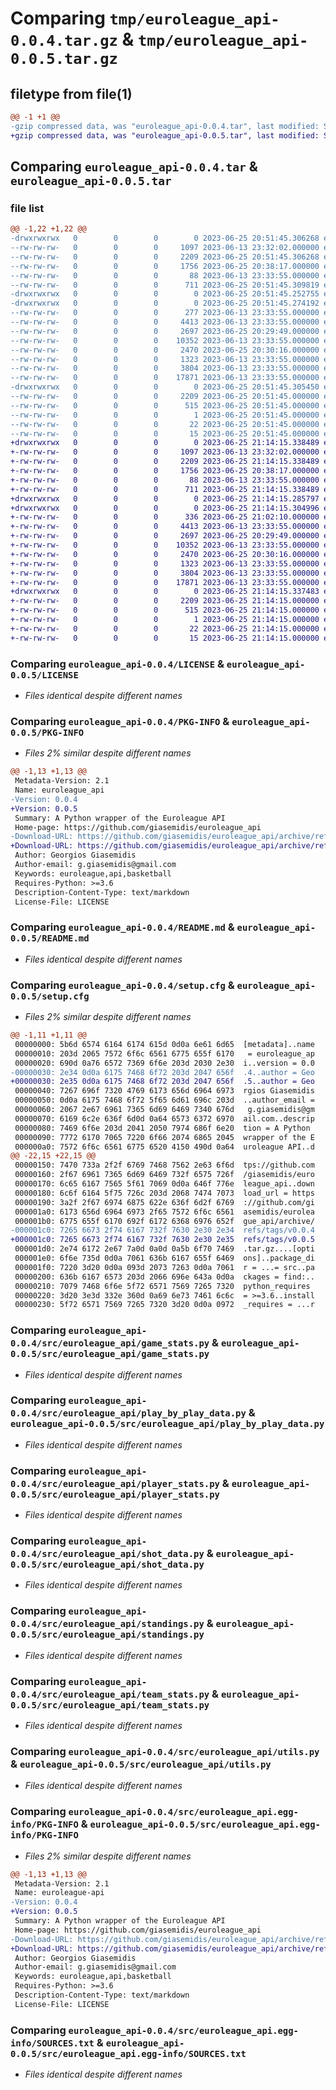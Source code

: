 # Comparing `tmp/euroleague_api-0.0.4.tar.gz` & `tmp/euroleague_api-0.0.5.tar.gz`

## filetype from file(1)

```diff
@@ -1 +1 @@
-gzip compressed data, was "euroleague_api-0.0.4.tar", last modified: Sun Jun 25 20:51:45 2023, max compression
+gzip compressed data, was "euroleague_api-0.0.5.tar", last modified: Sun Jun 25 21:14:15 2023, max compression
```

## Comparing `euroleague_api-0.0.4.tar` & `euroleague_api-0.0.5.tar`

### file list

```diff
@@ -1,22 +1,22 @@
-drwxrwxrwx   0        0        0        0 2023-06-25 20:51:45.306268 euroleague_api-0.0.4/
--rw-rw-rw-   0        0        0     1097 2023-06-13 23:32:02.000000 euroleague_api-0.0.4/LICENSE
--rw-rw-rw-   0        0        0     2209 2023-06-25 20:51:45.306268 euroleague_api-0.0.4/PKG-INFO
--rw-rw-rw-   0        0        0     1756 2023-06-25 20:38:17.000000 euroleague_api-0.0.4/README.md
--rw-rw-rw-   0        0        0       88 2023-06-13 23:33:55.000000 euroleague_api-0.0.4/pyproject.toml
--rw-rw-rw-   0        0        0      711 2023-06-25 20:51:45.309819 euroleague_api-0.0.4/setup.cfg
-drwxrwxrwx   0        0        0        0 2023-06-25 20:51:45.252755 euroleague_api-0.0.4/src/
-drwxrwxrwx   0        0        0        0 2023-06-25 20:51:45.274192 euroleague_api-0.0.4/src/euroleague_api/
--rw-rw-rw-   0        0        0      277 2023-06-13 23:33:55.000000 euroleague_api-0.0.4/src/euroleague_api/__init__.py
--rw-rw-rw-   0        0        0     4413 2023-06-13 23:33:55.000000 euroleague_api-0.0.4/src/euroleague_api/game_stats.py
--rw-rw-rw-   0        0        0     2697 2023-06-25 20:29:49.000000 euroleague_api-0.0.4/src/euroleague_api/play_by_play_data.py
--rw-rw-rw-   0        0        0    10352 2023-06-13 23:33:55.000000 euroleague_api-0.0.4/src/euroleague_api/player_stats.py
--rw-rw-rw-   0        0        0     2470 2023-06-25 20:30:16.000000 euroleague_api-0.0.4/src/euroleague_api/shot_data.py
--rw-rw-rw-   0        0        0     1323 2023-06-13 23:33:55.000000 euroleague_api-0.0.4/src/euroleague_api/standings.py
--rw-rw-rw-   0        0        0     3804 2023-06-13 23:33:55.000000 euroleague_api-0.0.4/src/euroleague_api/team_stats.py
--rw-rw-rw-   0        0        0    17871 2023-06-13 23:33:55.000000 euroleague_api-0.0.4/src/euroleague_api/utils.py
-drwxrwxrwx   0        0        0        0 2023-06-25 20:51:45.305450 euroleague_api-0.0.4/src/euroleague_api.egg-info/
--rw-rw-rw-   0        0        0     2209 2023-06-25 20:51:45.000000 euroleague_api-0.0.4/src/euroleague_api.egg-info/PKG-INFO
--rw-rw-rw-   0        0        0      515 2023-06-25 20:51:45.000000 euroleague_api-0.0.4/src/euroleague_api.egg-info/SOURCES.txt
--rw-rw-rw-   0        0        0        1 2023-06-25 20:51:45.000000 euroleague_api-0.0.4/src/euroleague_api.egg-info/dependency_links.txt
--rw-rw-rw-   0        0        0       22 2023-06-25 20:51:45.000000 euroleague_api-0.0.4/src/euroleague_api.egg-info/requires.txt
--rw-rw-rw-   0        0        0       15 2023-06-25 20:51:45.000000 euroleague_api-0.0.4/src/euroleague_api.egg-info/top_level.txt
+drwxrwxrwx   0        0        0        0 2023-06-25 21:14:15.338489 euroleague_api-0.0.5/
+-rw-rw-rw-   0        0        0     1097 2023-06-13 23:32:02.000000 euroleague_api-0.0.5/LICENSE
+-rw-rw-rw-   0        0        0     2209 2023-06-25 21:14:15.338489 euroleague_api-0.0.5/PKG-INFO
+-rw-rw-rw-   0        0        0     1756 2023-06-25 20:38:17.000000 euroleague_api-0.0.5/README.md
+-rw-rw-rw-   0        0        0       88 2023-06-13 23:33:55.000000 euroleague_api-0.0.5/pyproject.toml
+-rw-rw-rw-   0        0        0      711 2023-06-25 21:14:15.338489 euroleague_api-0.0.5/setup.cfg
+drwxrwxrwx   0        0        0        0 2023-06-25 21:14:15.285797 euroleague_api-0.0.5/src/
+drwxrwxrwx   0        0        0        0 2023-06-25 21:14:15.304996 euroleague_api-0.0.5/src/euroleague_api/
+-rw-rw-rw-   0        0        0      336 2023-06-25 21:02:10.000000 euroleague_api-0.0.5/src/euroleague_api/__init__.py
+-rw-rw-rw-   0        0        0     4413 2023-06-13 23:33:55.000000 euroleague_api-0.0.5/src/euroleague_api/game_stats.py
+-rw-rw-rw-   0        0        0     2697 2023-06-25 20:29:49.000000 euroleague_api-0.0.5/src/euroleague_api/play_by_play_data.py
+-rw-rw-rw-   0        0        0    10352 2023-06-13 23:33:55.000000 euroleague_api-0.0.5/src/euroleague_api/player_stats.py
+-rw-rw-rw-   0        0        0     2470 2023-06-25 20:30:16.000000 euroleague_api-0.0.5/src/euroleague_api/shot_data.py
+-rw-rw-rw-   0        0        0     1323 2023-06-13 23:33:55.000000 euroleague_api-0.0.5/src/euroleague_api/standings.py
+-rw-rw-rw-   0        0        0     3804 2023-06-13 23:33:55.000000 euroleague_api-0.0.5/src/euroleague_api/team_stats.py
+-rw-rw-rw-   0        0        0    17871 2023-06-13 23:33:55.000000 euroleague_api-0.0.5/src/euroleague_api/utils.py
+drwxrwxrwx   0        0        0        0 2023-06-25 21:14:15.337483 euroleague_api-0.0.5/src/euroleague_api.egg-info/
+-rw-rw-rw-   0        0        0     2209 2023-06-25 21:14:15.000000 euroleague_api-0.0.5/src/euroleague_api.egg-info/PKG-INFO
+-rw-rw-rw-   0        0        0      515 2023-06-25 21:14:15.000000 euroleague_api-0.0.5/src/euroleague_api.egg-info/SOURCES.txt
+-rw-rw-rw-   0        0        0        1 2023-06-25 21:14:15.000000 euroleague_api-0.0.5/src/euroleague_api.egg-info/dependency_links.txt
+-rw-rw-rw-   0        0        0       22 2023-06-25 21:14:15.000000 euroleague_api-0.0.5/src/euroleague_api.egg-info/requires.txt
+-rw-rw-rw-   0        0        0       15 2023-06-25 21:14:15.000000 euroleague_api-0.0.5/src/euroleague_api.egg-info/top_level.txt
```

### Comparing `euroleague_api-0.0.4/LICENSE` & `euroleague_api-0.0.5/LICENSE`

 * *Files identical despite different names*

### Comparing `euroleague_api-0.0.4/PKG-INFO` & `euroleague_api-0.0.5/PKG-INFO`

 * *Files 2% similar despite different names*

```diff
@@ -1,13 +1,13 @@
 Metadata-Version: 2.1
 Name: euroleague_api
-Version: 0.0.4
+Version: 0.0.5
 Summary: A Python wrapper of the Euroleague API
 Home-page: https://github.com/giasemidis/euroleague_api
-Download-URL: https://github.com/giasemidis/euroleague_api/archive/refs/tags/v0.0.4.tar.gz
+Download-URL: https://github.com/giasemidis/euroleague_api/archive/refs/tags/v0.0.5.tar.gz
 Author: Georgios Giasemidis
 Author-email: g.giasemidis@gmail.com
 Keywords: euroleague,api,basketball
 Requires-Python: >=3.6
 Description-Content-Type: text/markdown
 License-File: LICENSE
```

### Comparing `euroleague_api-0.0.4/README.md` & `euroleague_api-0.0.5/README.md`

 * *Files identical despite different names*

### Comparing `euroleague_api-0.0.4/setup.cfg` & `euroleague_api-0.0.5/setup.cfg`

 * *Files 2% similar despite different names*

```diff
@@ -1,11 +1,11 @@
 00000000: 5b6d 6574 6164 6174 615d 0d0a 6e61 6d65  [metadata]..name
 00000010: 203d 2065 7572 6f6c 6561 6775 655f 6170   = euroleague_ap
 00000020: 690d 0a76 6572 7369 6f6e 203d 2030 2e30  i..version = 0.0
-00000030: 2e34 0d0a 6175 7468 6f72 203d 2047 656f  .4..author = Geo
+00000030: 2e35 0d0a 6175 7468 6f72 203d 2047 656f  .5..author = Geo
 00000040: 7267 696f 7320 4769 6173 656d 6964 6973  rgios Giasemidis
 00000050: 0d0a 6175 7468 6f72 5f65 6d61 696c 203d  ..author_email =
 00000060: 2067 2e67 6961 7365 6d69 6469 7340 676d   g.giasemidis@gm
 00000070: 6169 6c2e 636f 6d0d 0a64 6573 6372 6970  ail.com..descrip
 00000080: 7469 6f6e 203d 2041 2050 7974 686f 6e20  tion = A Python 
 00000090: 7772 6170 7065 7220 6f66 2074 6865 2045  wrapper of the E
 000000a0: 7572 6f6c 6561 6775 6520 4150 490d 0a64  uroleague API..d
@@ -22,15 +22,15 @@
 00000150: 7470 733a 2f2f 6769 7468 7562 2e63 6f6d  tps://github.com
 00000160: 2f67 6961 7365 6d69 6469 732f 6575 726f  /giasemidis/euro
 00000170: 6c65 6167 7565 5f61 7069 0d0a 646f 776e  league_api..down
 00000180: 6c6f 6164 5f75 726c 203d 2068 7474 7073  load_url = https
 00000190: 3a2f 2f67 6974 6875 622e 636f 6d2f 6769  ://github.com/gi
 000001a0: 6173 656d 6964 6973 2f65 7572 6f6c 6561  asemidis/eurolea
 000001b0: 6775 655f 6170 692f 6172 6368 6976 652f  gue_api/archive/
-000001c0: 7265 6673 2f74 6167 732f 7630 2e30 2e34  refs/tags/v0.0.4
+000001c0: 7265 6673 2f74 6167 732f 7630 2e30 2e35  refs/tags/v0.0.5
 000001d0: 2e74 6172 2e67 7a0d 0a0d 0a5b 6f70 7469  .tar.gz....[opti
 000001e0: 6f6e 735d 0d0a 7061 636b 6167 655f 6469  ons]..package_di
 000001f0: 7220 3d20 0d0a 093d 2073 7263 0d0a 7061  r = ...= src..pa
 00000200: 636b 6167 6573 203d 2066 696e 643a 0d0a  ckages = find:..
 00000210: 7079 7468 6f6e 5f72 6571 7569 7265 7320  python_requires 
 00000220: 3d20 3e3d 332e 360d 0a69 6e73 7461 6c6c  = >=3.6..install
 00000230: 5f72 6571 7569 7265 7320 3d20 0d0a 0972  _requires = ...r
```

### Comparing `euroleague_api-0.0.4/src/euroleague_api/game_stats.py` & `euroleague_api-0.0.5/src/euroleague_api/game_stats.py`

 * *Files identical despite different names*

### Comparing `euroleague_api-0.0.4/src/euroleague_api/play_by_play_data.py` & `euroleague_api-0.0.5/src/euroleague_api/play_by_play_data.py`

 * *Files identical despite different names*

### Comparing `euroleague_api-0.0.4/src/euroleague_api/player_stats.py` & `euroleague_api-0.0.5/src/euroleague_api/player_stats.py`

 * *Files identical despite different names*

### Comparing `euroleague_api-0.0.4/src/euroleague_api/shot_data.py` & `euroleague_api-0.0.5/src/euroleague_api/shot_data.py`

 * *Files identical despite different names*

### Comparing `euroleague_api-0.0.4/src/euroleague_api/standings.py` & `euroleague_api-0.0.5/src/euroleague_api/standings.py`

 * *Files identical despite different names*

### Comparing `euroleague_api-0.0.4/src/euroleague_api/team_stats.py` & `euroleague_api-0.0.5/src/euroleague_api/team_stats.py`

 * *Files identical despite different names*

### Comparing `euroleague_api-0.0.4/src/euroleague_api/utils.py` & `euroleague_api-0.0.5/src/euroleague_api/utils.py`

 * *Files identical despite different names*

### Comparing `euroleague_api-0.0.4/src/euroleague_api.egg-info/PKG-INFO` & `euroleague_api-0.0.5/src/euroleague_api.egg-info/PKG-INFO`

 * *Files 2% similar despite different names*

```diff
@@ -1,13 +1,13 @@
 Metadata-Version: 2.1
 Name: euroleague-api
-Version: 0.0.4
+Version: 0.0.5
 Summary: A Python wrapper of the Euroleague API
 Home-page: https://github.com/giasemidis/euroleague_api
-Download-URL: https://github.com/giasemidis/euroleague_api/archive/refs/tags/v0.0.4.tar.gz
+Download-URL: https://github.com/giasemidis/euroleague_api/archive/refs/tags/v0.0.5.tar.gz
 Author: Georgios Giasemidis
 Author-email: g.giasemidis@gmail.com
 Keywords: euroleague,api,basketball
 Requires-Python: >=3.6
 Description-Content-Type: text/markdown
 License-File: LICENSE
```

### Comparing `euroleague_api-0.0.4/src/euroleague_api.egg-info/SOURCES.txt` & `euroleague_api-0.0.5/src/euroleague_api.egg-info/SOURCES.txt`

 * *Files identical despite different names*

